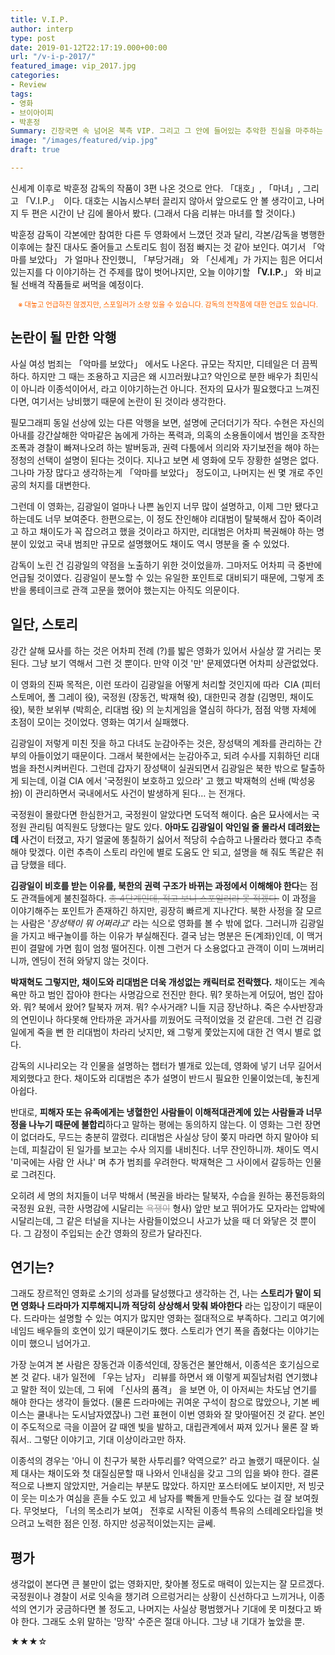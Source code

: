 ```yaml
---
title: V.I.P.
author: interp
type: post
date: 2019-01-12T22:17:19.000+00:00
url: "/v-i-p-2017/"
featured_image: vip_2017.jpg
categories:
- Review
tags:
- 영화
- 브이아이피
- 박훈정
Summary: 긴장국면 속 넘어온 북측 VIP. 그리고 그 안에 들어있는 추악한 진실을 마주하는 남자들.
image: "/images/featured/vip.jpg"
draft: true

---
```

신세계 이후로 박훈정 감독의 작품이 3편 나온 것으로 안다. 「대호」, 「마녀」, 그리고 「V.I.P.」  이다. 대호는 시놉시스부터 끌리지 않아서 앞으로도 안 볼 생각이고, 나머지 두 편은 시간이 난 김에 몰아서 봤다. (그래서 다음 리뷰는 마녀를 할 것이다.)

박훈정 감독이 각본에만 참여한 다른 두 영화에서 느꼈던 것과 달리, 각본/감독을 병행한 이후에는 찰진 대사도 줄어들고 스토리도 힘이 점점 빠지는 것 같아 보인다. 여기서 「악마를 보았다」 가 얼마나 잔인했니, 「부당거래」 와 「신세계」가 가지는 힘은 어디서 있는지를 다 이야기하는 건 주제를 많이 벗어나지만, 오늘 이야기할 **「V.I.P.**」 와 비교될 선배격 작품들로 써먹을 예정이다.

<p style="text-align: center;">
<span style="color: #ff6600; font-size: 0.8em;">※ 대놓고 언급하진 않겠지만, 스포일러가 소량 있을 수 있습니다. 감독의 전작품에 대한 언급도 있습니다.</span>
</p>

## 논란이 될 만한 악행

사실 여성 범죄는 「악마를 보았다」 에서도 나온다. 규모는 작지만, 디테일은 더 끔찍하다. 하지만 그 때는 조용하고 지금은 왜 시끄러웠냐고? 악인으로 분한 배우가 최민식이 아니라 이종석이어서, 라고 이야기하는건 아니다. 전자의 묘사가 필요했다고 느껴진다면, 여기서는 낭비했기 때문에 논란이 된 것이라 생각한다.

필모그래피 동일 선상에 있는 다른 악행을 보면, 설명에 군더더기가 작다. 수현은 자신의 아내를 강간살해한 악마같은 놈에게 가하는 폭력과, 의혹의 소용돌이에서 범인을 조작한 조폭과 경찰이 빠져나오려 하는 발버둥과, 권력 다툼에서 의리와 자기보전을 해야 하는 정청의 선택이 설명이 된다는 것이다. 지나고 보면 세 영화에 모두 장황한 설명은 없다. 그나마 가장 많다고 생각하는게 「악마를 보았다」 정도이고, 나머지는 씬 몇 개로 주인공의 처지를 대변한다.

그런데 이 영화는, 김광일이 얼마나 나쁜 놈인지 너무 많이 설명하고, 이제 그만 됐다고 하는데도 너무 보여준다. 한편으로는, 이 정도 잔인해야 리대범이 탈북해서 잡아 죽이려고 하고 채이도가 꼭 잡으려고 했을 것이라고 하지만, 리대범은 어차피 복권해야 하는 명분이 있었고 국내 범죄만 규모로 설명했어도 채이도 역시 명분을 줄 수 있었다.

감독이 노린 건 김광일의 약점을 노출하기 위한 것이었을까. 그마저도 어차피 극 중반에 언급될 것이였다. 김광일이 분노할 수 있는 유일한 포인트로 대비되기 때문에, 그렇게 초반을 롱테이크로 관객 고문을 했어야 했는지는 아직도 의문이다.

## 일단, 스토리

강간 살해 묘사를 하는 것은 어차피 전례 (?)를 밟은 영화가 있어서 사실상 깔 거리는 못 된다. 그냥 보기 역해서 그런 것 뿐이다. 만약 이것 '만' 문제였다면 어차피 상관없었다.

이 영화의 진짜 목적은, 이런 또라이 김광일을 어떻게 처리할 것인지에 따라  CIA (피터 스토메어, 폴 그레이 役), 국정원 (장동건, 박재혁 役), 대한민국 경찰 (김명민, 채이도 役), 북한 보위부 (박희순, 리대범 役) 의 눈치게임을 열심히 하다가, 점점 악행 자체에 초점이 모이는 것이었다. 영화는 여기서 실패했다.

김광일이 저렇게 미친 짓을 하고 다녀도 눈감아주는 것은, 장성택의 계좌를 관리하는 간부의 아들이었기 때문이다. 그래서 북한에서는 눈감아주고, 되려 수사를 지휘하던 리대범을 좌천시켜버린다. 그런데 갑자기 장성택이 실권되면서 김광일은 북한 밖으로 탈출하게 되는데, 이걸 CIA 에서 '국정원이 보호하고 있으라' 고 했고 박재혁의 선배 (박성웅 扮) 이 관리하면서 국내에서도 사건이 발생하게 된다… 는 전개다.

국정원이 몰랐다면 한심한거고, 국정원이 알았다면 도덕적 해이다. 숨은 묘사에서는 국정원 관리팀 여직원도 당했다는 말도 있다. **아마도 김광일이 악인일 줄 몰라서 데려왔는데** 사건이 터졌고, 자기 얼굴에 똥칠하기 싫어서 적당히 수습하고 나몰라라 했다고 추측해야 맞겠다. 이런 추측이 스토리 라인에 별로 도움도 안 되고, 설명을 해 줘도 똑같은 취급 당했을 테다.

**김광일이 비호를 받는 이유를, 북한의 권력 구조가 바뀌는 과정에서 이해해야 한다**는 점도 관객들에게 불친절하다. <del><span style="color: #999999;">총 4단계인데, 적고 보니 스포일러라 못 적겠다.</span></del> 이 과정을 이야기해주는 포인트가 존재하긴 하지만, 굉장히 빠르게 지나간다. 북한 사정을 잘 모르는 사람은 '_장성택이 뭐 어쩌라고_' 라는 식으로 영화를 볼 수 밖에 없다. 그러니까 김광일을 가지고 배구놀이를 하는 이유가 부실해진다. 결국 남는 명분은 돈(계좌)인데, 이 맥거핀이 결말에 가면 힘이 엄청 떨어진다. 이젠 그런거 다 소용없다고 관객이 이미 느껴버리니까, 엔딩이 전혀 와닿지 않는 것이다.

**박재혁도 그렇지만, 채이도와 리대범은 더욱 개성없는 캐릭터로 전락했다.** 채이도는 계속 욕만 하고 범인 잡아야 한다는 사명감으로 전진만 한다. 뭐? 못하는게 어딨어, 범인 잡아와. 뭐? 북에서 왔어? 탈북자 꺼져. 뭐? 수사거래? 니들 지금 장난하냐. 죽은 수사반장과의 연민이나 하다못해 안타까운 과거사를 끼웠어도 극적이었을 것 같은데. 그런 건 김광일에게 죽을 뻔 한 리대범이 차라리 낫지만, 왜 그렇게 쫓았는지에 대한 건 역시 별로 없다.

감독의 시나리오는 각 인물을 설명하는 챕터가 별개로 있는데, 영화에 넣기 너무 길어서 제외했다고 한다. 채이도와 리대범은 추가 설명이 반드시 필요한 인물이었는데, 놓친게 아쉽다.

반대로, **피해자 또는 유족에게는 냉혈한인 사람들이 이해적대관계에 있는 사람들과 너무 정을 나누기 때문에 불합리**하다고 말하는 평에는 동의하지 않는다. 이 영화는 그런 장면이 없더라도, 무드는 충분히 깔렸다. 리대범은 사실상 당이 쫒지 마라면 하지 말아야 되는데, 피칠갑이 된 일가를 보고는 수사 의지를 내비친다. 너무 잔인하니까. 채이도 역시 '미국에는 사람 안 사냐' 며 추가 범죄를 우려한다. 박재혁은 그 사이에서 갈등하는 인물로 그려진다.

오히려 세 명의 처지들이 너무 박해서 (복권을 바라는 탈북자, 수습을 원하는 풍전등화의 국정원 요원, 극한 사명감에 시달리는 <span style="color: #999999;"><del>욕쟁이</del></span> 형사) 앞만 보고 뛰어가도 모자라는 압박에 시달리는데, 그 같은 터널을 지나는 사람들이었으니 사고가 났을 때 더 와닿은 것 뿐이다. 그 감정이 주입되는 순간 영화의 장르가 달라진다.

## 연기는?

그래도 장르적인 영화로 소기의 성과를 달성했다고 생각하는 건, 나는 **스토리가 말이 되면 영화나 드라마가 지루해지니까 적당히 상상해서 맞춰 봐야한다** 라는 입장이기 때문이다. 드라마는 설명할 수 있는 여지가 많지만 영화는 절대적으로 부족하다. 그리고 여기에 네임드 배우들의 호연이 있기 때문이기도 했다. 스토리가 연기 폭을 좁혔다는 이야기는 이미 했으니 넘어가고.

가장 눈여겨 본 사람은 장동건과 이종석인데, 장동건은 불안해서, 이종석은 호기심으로 본 것 같다. 내가 일전에 「우는 남자」 리뷰를 하면서 왜 이렇게 찌질남처럼 연기했냐고 말한 적이 있는데, 그 뒤에 「신사의 품격」 을 보면 아, 이 아저씨는 차도남 연기를 해야 한다는 생각이 들었다. (물론 드라마에는 귀여운 구석이 참으로 많았으나, 기본 베이스는 쿨내나는 도시남자였잖나) 그런 표현이 이번 영화와 잘 맞아떨어진 것 같다. 본인이 주도적으로 극을 이끌어 갈 때엔 빛을 발하고, 대립관계에서 짜져 있거나 물론 잘 봐줘서.. 그렇단 이야기고, 기대 이상이라고만 하자.

이종석의 경우는 '아니 이 친구가 북한 사투리를? 악역으로?' 라고 놀랬기 때문이다. 실제 대사는 채이도와 첫 대질심문할 때 나와서 인내심을 갖고 그의 입을 봐야 한다. 결론적으로 나쁘지 않았지만, 거슬리는 부분도 많았다. 하지만 포스터에도 보이지만, 저 빙긋이 웃는 미소가 여심을 흔들 수도 있고 세 남자를 빡돌게 만들수도 있다는 걸 잘 보여줬다. 무엇보다, 「너의 목소리가 보여」 전후로 시작된 이종석 특유의 스테레오타입을 벗으려고 노력한 점은 인정. 하지만 성공적이었는지는 글쎄.

## 평가

생각없이 본다면 큰 불만이 없는 영화지만, 찾아볼 정도로 매력이 있는지는 잘 모르겠다. 국정원이나 경찰이 서로 잇속을 챙기려 으르렁거리는 상황이 신선하다고 느끼거나, 이종석의 연기가 궁금하다면 볼 정도고, 나머지는 사실상 평범했거나 기대에 못 미쳤다고 봐야 한다. 그래도 소위 말하는 '망작' 수준은 절대 아니다. 그냥 내 기대가 높았을 뿐.

★★★☆
